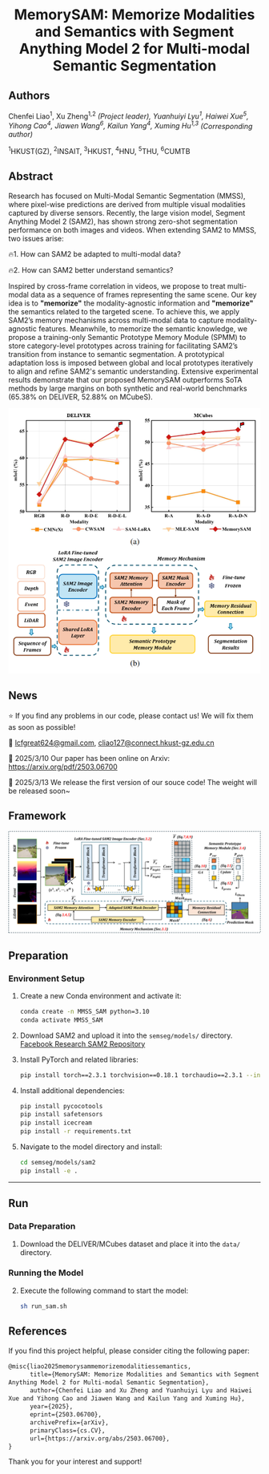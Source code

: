 # <p align="center"><strong>MemorySAM: Memorize Modalities and Semantics with Segment Anything Model 2 for Multi-modal Semantic Segmentation</strong></p>

## Authors

Chenfei Liao<sup>1</sup>, Xu Zheng<sup>1,2</sup><sup>*</sup> (Project leader), Yuanhuiyi Lyu<sup>1</sup>, Haiwei Xue<sup>5</sup>, Yihong Cao<sup>4</sup>, Jiawen Wang<sup>6</sup>, Kailun Yang<sup>4</sup>, Xuming Hu<sup>1,3</sup><sup>*</sup> *(Corresponding author)* 

<sup>1</sup>HKUST(GZ), <sup>2</sup>INSAIT, <sup>3</sup>HKUST, <sup>4</sup>HNU, <sup>5</sup>THU, <sup>6</sup>CUMTB

## Abstract

Research has focused on Multi-Modal Semantic Segmentation (MMSS), where pixel-wise predictions are derived from multiple visual modalities captured by diverse sensors. Recently, the large vision model, Segment Anything Model 2 (SAM2), has shown strong zero-shot segmentation performance on both images and videos. When extending SAM2 to MMSS, two issues arise: 

🔥1. How can SAM2 be adapted to multi-modal data?

🔥2. How can SAM2 better understand semantics?

Inspired by cross-frame correlation in videos, we propose to treat multi-modal data as a sequence of frames representing the same scene. Our key idea is to **"memorize"** the modality-agnostic information and **"memorize"** the semantics related to the targeted scene. To achieve this, we apply SAM2’s memory mechanisms across multi-modal data to capture modality-agnostic features. Meanwhile, to memorize the semantic knowledge, we propose a training-only Semantic Prototype Memory Module (SPMM) to store category-level prototypes across training for facilitating SAM2’s transition from instance to semantic segmentation. A prototypical adaptation loss is imposed between global and local prototypes iteratively to align and refine SAM2's semantic understanding. 
Extensive experimental results demonstrate that our proposed MemorySAM outperforms SoTA methods by large margins on both synthetic and real-world benchmarks (65.38% on DELIVER, 52.88% on MCubeS). 
<div align="center">
    <img src="Figure/Figure_Overview.png" alt="Overview" width="600"/>
</div>

## News
⭐ If you find any problems in our code, please contact us! We will fix them as soon as possible! 

📧 lcfgreat624@gmail.com, cliao127@connect.hkust-gz.edu.cn

🚩 2025/3/10 Our paper has been online on Arxiv: https://arxiv.org/pdf/2503.06700

🚩 2025/3/13 We release the first version of our souce code! The weight will be released soon~

## Framework

<div align="center">
    <img src="Figure/Figure_Framework.jpg" alt="Framework" width="1000"/>
</div>

## Preparation

### Environment Setup

1. Create a new Conda environment and activate it:
    ```bash
    conda create -n MMSS_SAM python=3.10 
    conda activate MMSS_SAM
    ```

2. Download SAM2 and upload it into the `semseg/models/` directory. [Facebook Research SAM2 Repository](https://github.com/facebookresearch/sam2)

2. Install PyTorch and related libraries:
    ```bash
    pip install torch==2.3.1 torchvision==0.18.1 torchaudio==2.3.1 --index-url https://download.pytorch.org/whl/cu121
    ```

3. Install additional dependencies:
    ```bash
    pip install pycocotools
    pip install safetensors
    pip install icecream
    pip install -r requirements.txt
    ```

4. Navigate to the model directory and install:
    ```bash
    cd semseg/models/sam2
    pip install -e .
    ```

---

## Run

### Data Preparation

1. Download the DELIVER/MCubes dataset and place it into the `data/` directory.

### Running the Model

2. Execute the following command to start the model:
    ```bash
    sh run_sam.sh
    ```


## References

If you find this project helpful, please consider citing the following paper:
```
@misc{liao2025memorysammemorizemodalitiessemantics,
      title={MemorySAM: Memorize Modalities and Semantics with Segment Anything Model 2 for Multi-modal Semantic Segmentation}, 
      author={Chenfei Liao and Xu Zheng and Yuanhuiyi Lyu and Haiwei Xue and Yihong Cao and Jiawen Wang and Kailun Yang and Xuming Hu},
      year={2025},
      eprint={2503.06700},
      archivePrefix={arXiv},
      primaryClass={cs.CV},
      url={https://arxiv.org/abs/2503.06700}, 
}
```

Thank you for your interest and support!
